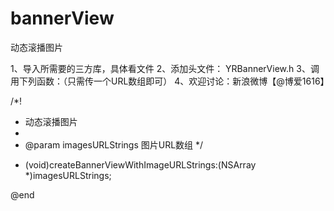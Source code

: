# bannerView
动态滚播图片

1、导入所需要的三方库，具体看文件
2、添加头文件：  YRBannerView.h
3、调用下列函数：（只需传一个URL数组即可）
4、欢迎讨论：新浪微博【@博爱1616】

/*!
 *  动态滚播图片
 *
 *  @param imagesURLStrings 图片URL数组
 */
- (void)createBannerViewWithImageURLStrings:(NSArray *)imagesURLStrings;


@end
